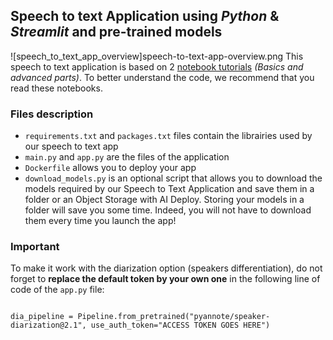 ## Speech to text Application using *Python* & *Streamlit* and pre-trained models

![speech_to_text_app_overview]speech-to-text-app-overview.png
This speech to text application is based on 2 [notebook tutorials](https://github.com/ovh/ai-training-examples/tree/main/notebooks/natural-language-processing/speech-to-text/conda) *(Basics and advanced parts)*. To better understand the code, we recommend that you read these notebooks.

### Files description
- `requirements.txt` and `packages.txt` files contain the librairies used by our speech to text app
- `main.py` and `app.py` are the files of the application
- `Dockerfile` allows you to deploy your app
- `download_models.py` is an optional script that allows you to download the models required by our Speech to Text Application and save them in a folder or an Object Storage with AI Deploy.
Storing your models in a folder will save you some time. Indeed, you will not have to download them every time you launch the app!

### Important
To make it work with the diarization option (speakers differentiation), do not forget to **replace the default token by your own one** in the following line of code of the `app.py` file:

<code>
dia_pipeline = Pipeline.from_pretrained("pyannote/speaker-diarization@2.1", use_auth_token="ACCESS TOKEN GOES HERE")
</code>


